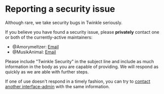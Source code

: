 # Reporting a security issue

Although rare, we take security bugs in Twinkle seriously.

If you believe you have found a security issue, please **privately** contact one or both of the currently-active maintainers:

* @Amorymeltzer: [Email](https://en.wikipedia.org/wiki/Special:EmailUser/Amorymeltzer)
* @MusikAnimal: [Email](https://en.wikipedia.org/wiki/Special:EmailUser/MusikAnimal)

Please include "Twinkle Security" in the subject line and include as much information in the body as you are capable of providing.  We will respond as quickly as we are able with further steps.

If one of use doesn't respond in a timely fashion, you can try to [contact another interface-admin](https://en.wikipedia.org/wiki/Special:ActiveUsers?groups=interface-admin&excludegroups=bot) with the same information.
